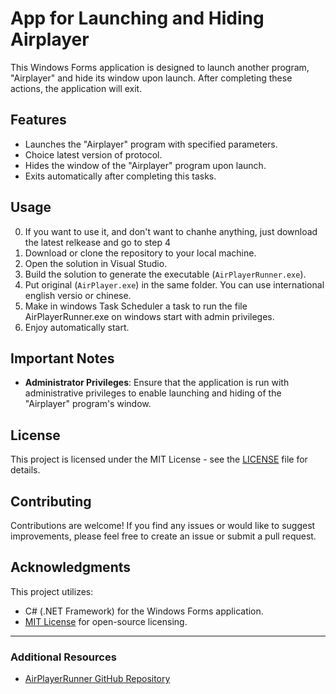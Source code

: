 # App for Launching and Hiding Airplayer

This Windows Forms application is designed to launch another program, "Airplayer" and hide its window upon launch. After completing these actions, the application will exit.

## Features

- Launches the "Airplayer" program with specified parameters.
- Choice latest version of protocol.
- Hides the window of the "Airplayer" program upon launch.
- Exits automatically after completing this tasks.

## Usage

0. If you want to use it, and don't want to chanhe anything, just download the latest relkease and go to step 4
1. Download or clone the repository to your local machine.
2. Open the solution in Visual Studio.
3. Build the solution to generate the executable (`AirPlayerRunner.exe`).
4. Put original (`AirPlayer.exe`) in the same folder. You can use international english versio or chinese.
5. Make in windows Task Scheduler a task to run the file AirPlayerRunner.exe on windows start with admin privileges.
6. Enjoy automatically start.

## Important Notes

- **Administrator Privileges**: Ensure that the application is run with administrative privileges to enable launching and hiding of the "Airplayer" program's window.
  
## License

This project is licensed under the MIT License - see the [LICENSE](LICENSE) file for details.

## Contributing

Contributions are welcome! If you find any issues or would like to suggest improvements, please feel free to create an issue or submit a pull request.

## Acknowledgments

This project utilizes:
- C# (.NET Framework) for the Windows Forms application.
- [MIT License](LICENSE) for open-source licensing.

---

### Additional Resources

- [AirPlayerRunner GitHub Repository](https://github.com/AKikhaev/AirPlayerRunner)
